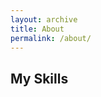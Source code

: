 ```yaml
---
layout: archive
title: About
permalink: /about/
---
```




## My Skills

<!--- {% include technicalskills.md %} -->
